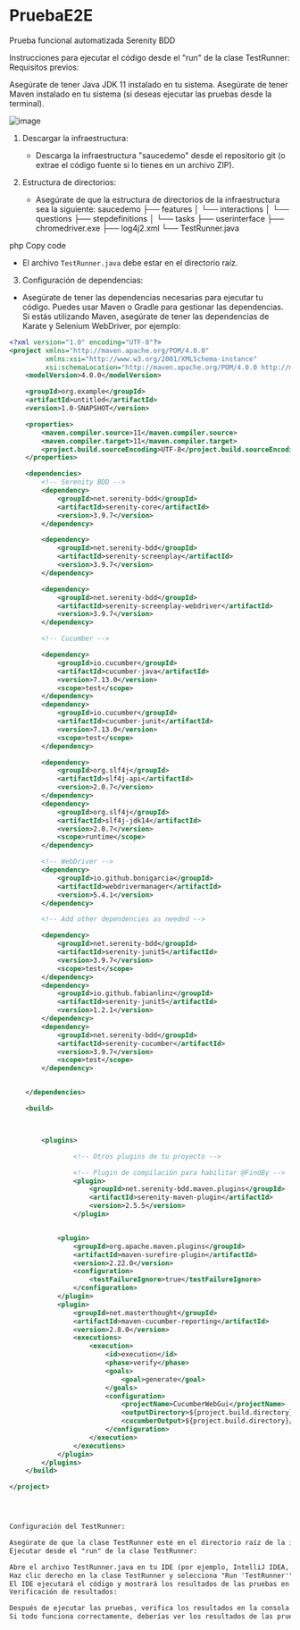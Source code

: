 # PruebaE2E
Prueba funcional automatizada Serenity BDD

Instrucciones para ejecutar el código desde el "run" de la clase TestRunner:
Requisitos previos:

Asegúrate de tener Java JDK 11 instalado en tu sistema.
Asegúrate de tener Maven instalado en tu sistema (si deseas ejecutar las pruebas desde la terminal).

 ![image](https://github.com/antoniomiles/PruebaE2E/assets/31042668/92a9cf83-8dd3-4de9-b06d-bd2c3903bbfa)

1. Descargar la infraestructura:
   - Descarga la infraestructura "saucedemo" desde el repositorio git (o extrae el código fuente si lo tienes en un archivo ZIP).

2. Estructura de directorios:
   - Asegúrate de que la estructura de directorios de la infraestructura sea la siguiente:
saucedemo
├── features
│ └── interactions
│ └── questions
├── stepdefinitions
│ └── tasks
├── userinterface
├── chromedriver.exe
├── log4j2.xml
└── TestRunner.java

php
Copy code
- El archivo `TestRunner.java` debe estar en el directorio raíz.

3. Configuración de dependencias:
- Asegúrate de tener las dependencias necesarias para ejecutar tu código. Puedes usar Maven o Gradle para gestionar las dependencias. Si estás utilizando Maven, asegúrate de tener las dependencias de Karate y Selenium WebDriver, por ejemplo:

```xml
<?xml version="1.0" encoding="UTF-8"?>
<project xmlns="http://maven.apache.org/POM/4.0.0"
         xmlns:xsi="http://www.w3.org/2001/XMLSchema-instance"
         xsi:schemaLocation="http://maven.apache.org/POM/4.0.0 http://maven.apache.org/xsd/maven-4.0.0.xsd">
    <modelVersion>4.0.0</modelVersion>

    <groupId>org.example</groupId>
    <artifactId>untitled</artifactId>
    <version>1.0-SNAPSHOT</version>

    <properties>
        <maven.compiler.source>11</maven.compiler.source>
        <maven.compiler.target>11</maven.compiler.target>
        <project.build.sourceEncoding>UTF-8</project.build.sourceEncoding>
    </properties>

    <dependencies>
        <!-- Serenity BDD -->
        <dependency>
            <groupId>net.serenity-bdd</groupId>
            <artifactId>serenity-core</artifactId>
            <version>3.9.7</version>
        </dependency>

        <dependency>
            <groupId>net.serenity-bdd</groupId>
            <artifactId>serenity-screenplay</artifactId>
            <version>3.9.7</version>
        </dependency>

        <dependency>
            <groupId>net.serenity-bdd</groupId>
            <artifactId>serenity-screenplay-webdriver</artifactId>
            <version>3.9.7</version>
        </dependency>

        <!-- Cucumber -->

        <dependency>
            <groupId>io.cucumber</groupId>
            <artifactId>cucumber-java</artifactId>
            <version>7.13.0</version>
            <scope>test</scope>
        </dependency>
        <dependency>
            <groupId>io.cucumber</groupId>
            <artifactId>cucumber-junit</artifactId>
            <version>7.13.0</version>
            <scope>test</scope>
        </dependency>

        <dependency>
            <groupId>org.slf4j</groupId>
            <artifactId>slf4j-api</artifactId>
            <version>2.0.7</version>
        </dependency>
        <dependency>
            <groupId>org.slf4j</groupId>
            <artifactId>slf4j-jdk14</artifactId>
            <version>2.0.7</version>
            <scope>runtime</scope>
        </dependency>

        <!-- WebDriver -->
        <dependency>
            <groupId>io.github.bonigarcia</groupId>
            <artifactId>webdrivermanager</artifactId>
            <version>5.4.1</version>
        </dependency>

        <!-- Add other dependencies as needed -->

        <dependency>
            <groupId>net.serenity-bdd</groupId>
            <artifactId>serenity-junit5</artifactId>
            <version>3.9.7</version>
            <scope>test</scope>
        </dependency>
        <dependency>
            <groupId>io.github.fabianlinz</groupId>
            <artifactId>serenity-junit5</artifactId>
            <version>1.2.1</version>
        </dependency>
        <dependency>
            <groupId>net.serenity-bdd</groupId>
            <artifactId>serenity-cucumber</artifactId>
            <version>3.9.7</version>
            <scope>test</scope>
        </dependency>


    </dependencies>

    <build>



        <plugins>

                <!-- Otros plugins de tu proyecto -->

                <!-- Plugin de compilación para habilitar @FindBy -->
                <plugin>
                    <groupId>net.serenity-bdd.maven.plugins</groupId>
                    <artifactId>serenity-maven-plugin</artifactId>
                    <version>2.5.5</version>
                </plugin>


            <plugin>
                <groupId>org.apache.maven.plugins</groupId>
                <artifactId>maven-surefire-plugin</artifactId>
                <version>2.22.0</version>
                <configuration>
                    <testFailureIgnore>true</testFailureIgnore>
                </configuration>
            </plugin>
            <plugin>
                <groupId>net.masterthought</groupId>
                <artifactId>maven-cucumber-reporting</artifactId>
                <version>2.8.0</version>
                <executions>
                    <execution>
                        <id>execution</id>
                        <phase>verify</phase>
                        <goals>
                            <goal>generate</goal>
                        </goals>
                        <configuration>
                            <projectName>CucumberWebGui</projectName>
                            <outputDirectory>${project.build.directory}/cucumber-report-html</outputDirectory>
                            <cucumberOutput>${project.build.directory}/cucumber.json</cucumberOutput>
                        </configuration>
                    </execution>
                </executions>
            </plugin>
        </plugins>
    </build>

</project>




Configuración del TestRunner:

Asegúrate de que la clase TestRunner esté en el directorio raíz de la infraestructura y que esté configurada correctamente para ejecutar las pruebas.
Ejecutar desde el "run" de la clase TestRunner:

Abre el archivo TestRunner.java en tu IDE (por ejemplo, IntelliJ IDEA, Eclipse u otro).
Haz clic derecho en la clase TestRunner y selecciona "Run 'TestRunner'" (o similar, según el IDE que estés usando).
El IDE ejecutará el código y mostrará los resultados de las pruebas en la consola.
Verificación de resultados:

Después de ejecutar las pruebas, verifica los resultados en la consola de tu IDE.
Si todo funciona correctamente, deberías ver los resultados de las pruebas de acuerdo con lo que hayas configurado en tu clase TestRunner.
